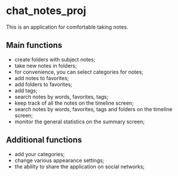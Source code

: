 # chat_notes_proj

This is an application for comfortable taking notes.
## Main functions

- create folders with subject notes;
- take new notes in folders;
- for convenience, you can select categories for notes;
- add notes to favorites;
- add folders to favorites;
- add tags;
- search notes by words, favorites, tags;
- keep track of all the notes on the timeline screen;
- search notes by words, favorites, tags and folders on the timeline screen;
- monitor the general statistics on the summary screen;

## Additional functions

- add your categories;
- change various appearance settings;
- the ability to share the application on social networks;
